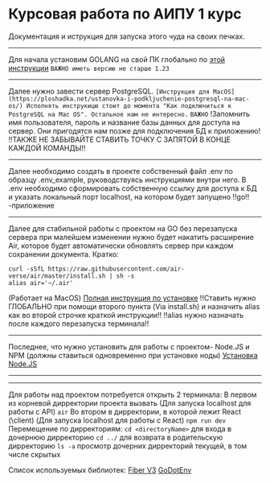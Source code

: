 # Курсовая работа по АИПУ 1 курс

Документация и иструкция для запуска этого чуда на своих печках. 

---------------------

Для начала установим GOLANG на свой ПК глобально по [этой инструкции](https://go.dev/doc/install)
```ВАЖНО иметь версию не старше 1.23```

---------------------

Далее нужно завести сервер PostgreSQL. 
`[Инструкция для MacOS](https://ploshadka.net/ustanovka-i-podkljuchenie-postgresql-na-mac-os/)
Исполнять инструкицю стоит до момента "Как подключиться к PostgreSQL на Mac OS". Остальное нам не интересно.`
```ВАЖНО```
!Запомнить имя пользователя, пароль и название базы данных для доступа на сервер. Они пригодятся нам позже для подключения БД к приложению!
!!ТАКЖЕ НЕ ЗАБЫВАЙТЕ СТАВИТЬ ТОЧКУ С ЗАПЯТОЙ В КОНЦЕ КАЖДОЙ КОМАНДЫ!!

---------------------

Далее необходимо создать в проекте собственный файл .env по образцу .env_example, руководствуясь инструкциями внутри него. 
В .env необходимо сформировать собственную ссылку для доступа к БД и указать локальный порт localhost, на котором будет запущено !!go!! -приложение

---------------------

Далее для стабильной работы с проектом на GO без перезапуска сервера при малейшем изменении нужно будет накатить расширение Air, которое будет автоматически обновлять сервер при каждом сохранении документа. 
Кратко:
```
curl -sSfL https://raw.githubusercontent.com/air-verse/air/master/install.sh | sh -s
alias air='~/.air'
```
(Работает на MacOS)
[Полная инструкция по установке](https://github.com/air-verse/air)
!!Ставить нужно ГЛОБАЛЬНО при помощи второго пункта (Via install.sh) и назначить alias как во второй строчке краткой инструкции!!
!!alias нужно назначать после каждого перезапуска терминала!!

---------------------

Последнее, что нужно установить для работы с проектом- Node.JS и NPM (должны ставиться одновременно при установке ноды)
[Установка Node.JS](https://nodejs.org/en/download)

------------------------------------------
------------------------------------------

Для работы над проектом потребуется открыть 2 терминала: 
В первом из корневой дирректории проекта вызвать (Для запуска localhost для работы с API)
```air```
Во втором в дирректории, в которой лежит React (\client) (Для запуска localhost для работы с React)
```npm run dev```
Перемещение по дирректориям: 
```cd <directoryName>``` для входа в дочернюю дирректорию
```cd ../``` для возврата в родительскую дирректорию
```ls -a``` просмотр дочерних дирректорий текущей, в том числе скрытых









Список используемых библиотек:
[Fiber V3](https://docs.gofiber.io/next/)
[GoDotEnv](https://github.com/joho/godotenv)